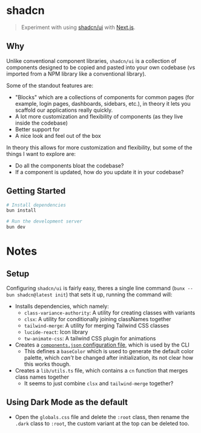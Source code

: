 # shadcn

> Experiment with using [shadcn/ui](https://ui.shadcn.com/) with [Next.js](https://nextjs.org/).

## Why

Unlike conventional component libraries, `shadcn/ui` is a collection of components designed to be copied and pasted into your own codebase (vs imported from a NPM library like a conventional library).

Some of the standout features are:

- "Blocks" which are a collections of components for common pages (for example, login pages, dashboards, sidebars, etc.), in theory it lets you scaffold our applications really quickly.
- A lot more customization and flexibility of components (as they live inside the codebase)
- Better support for
- A nice look and feel out of the box

In theory this allows for more customization and flexibility, but some of the things I want to explore are:

- Do all the components bloat the codebase?
- If a component is updated, how do you update it in your codebase?

## Getting Started

```bash
# Install dependencies
bun install

# Run the development server
bun dev
```

# Notes

## Setup

Configuring `shadcn/ui` is fairly easy, theres a single line command (`bunx --bun shadcn@latest init`) that sets it up, running the command will:

- Installs dependencies, which namely:
  - `class-variance-authority`: A utility for creating classes with variants
  - `clsx`: A utility for conditionally joining classNames together
  - `tailwind-merge`: A utility for merging Tailwind CSS classes
  - `lucide-react`: Icon library
  - `tw-animate-css`: A tailwind CSS plugin for animations
- Creates a [`components.json` configuration file](https://ui.shadcn.com/docs/components-json), which is used by the CLI
  - This defines a `baseColor` which is used to generate the default color palette, which _can't_ be changed after initialization, its not clear how this works though.
- Creates a `lib/utils.ts` file, which contains a `cn` function that merges class names together
  - It seems to just combine `clsx` and `tailwind-merge` together?

## Using Dark Mode as the default

- Open the `globals.css` file and delete the `:root` class, then rename the `.dark` class to `:root`, the custom variant at the top can be deleted too.
